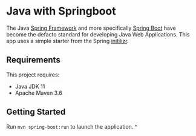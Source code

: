# Java with Springboot

The Java [Spring Framework](https://spring.io/) and more specifically [Spring Boot](https://spring.io/projects/spring-boot) have become the defacto standard for developing Java Web Applications. This app uses a simple starter from the Spring [initilizr](https://start.spring.io/).

## Requirements

This project requires:

- Java JDK 11
- Apache Maven 3.6

## Getting Started

Run `mvn spring-boot:run` to launch the application.
^